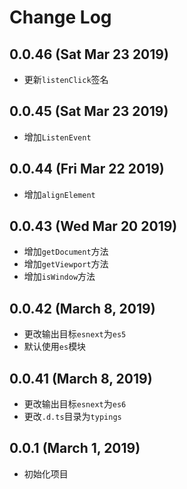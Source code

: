 # Change Log

## 0.0.46 (Sat Mar 23 2019)

-   更新`listenClick`签名

## 0.0.45 (Sat Mar 23 2019)

-   增加`ListenEvent`

## 0.0.44 (Fri Mar 22 2019)

-   增加`alignElement`

## 0.0.43 (Wed Mar 20 2019)

-   增加`getDocument`方法
-   增加`getViewport`方法
-   增加`isWindow`方法

## 0.0.42 (March 8, 2019)

-   更改输出目标`esnext`为`es5`
-   默认使用`es`模块

## 0.0.41 (March 8, 2019)

-   更改输出目标`esnext`为`es6`
-   更改`.d.ts`目录为`typings`

## 0.0.1 (March 1, 2019)

-   初始化项目
